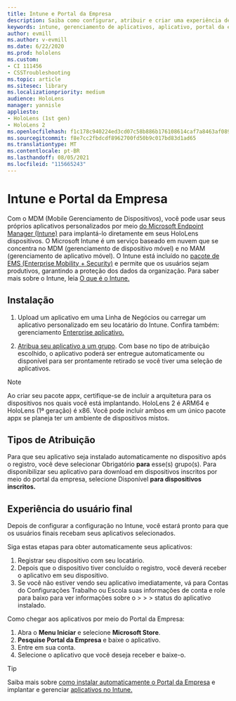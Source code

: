 ```yaml
---
title: Intune e Portal da Empresa
description: Saiba como configurar, atribuir e criar uma experiência de usuário confortável com o Intune, o gerenciamento de dispositivo móvel e o portal da empresa.
keywords: intune, gerenciamento de aplicativos, aplicativo, portal da empresa, portal, hololens
author: evmill
ms.author: v-evmill
ms.date: 6/22/2020
ms.prod: hololens
ms.custom:
- CI 111456
- CSSTroubleshooting
ms.topic: article
ms.sitesec: library
ms.localizationpriority: medium
audience: HoloLens
manager: yannisle
appliesto:
- HoloLens (1st gen)
- HoloLens 2
ms.openlocfilehash: f1c178c940224ed3cd07c58b886b176108614caf7a8463af089e2f2357f45553
ms.sourcegitcommit: f8e7cc2fbdcdf8962700fd50b9c017bd83d1ad65
ms.translationtype: MT
ms.contentlocale: pt-BR
ms.lasthandoff: 08/05/2021
ms.locfileid: "115665243"
---
```

# <a name="intune--company-portal"></a>Intune e Portal da Empresa

Com o MDM (Mobile Gerenciamento de Dispositivos), você pode usar seus próprios aplicativos personalizados por meio [do Microsoft Endpoint Manager (Intune)](/intune/windows-holographic-for-business) para implantá-lo diretamente em seus HoloLens dispositivos. O Microsoft Intune é um serviço baseado em nuvem que se concentra no MDM (gerenciamento de dispositivo móvel) e no MAM (gerenciamento de aplicativo móvel). O Intune está incluído no [pacote de EMS (Enterprise Mobility + Security)](https://www.microsoft.com/microsoft-365/enterprise-mobility-security) e permite que os usuários sejam produtivos, garantindo a proteção dos dados da organização. Para saber mais sobre o Intune, leia [O que é o Intune.](/mem/intune/fundamentals/what-is-intune)

## <a name="setup"></a>Instalação

1. Upload um aplicativo em uma Linha de Negócios ou carregar um aplicativo personalizado em seu locatário do Intune. Confira também: gerenciamento [Enterprise aplicativo.](/windows/client-management/mdm/enterprise-app-management)

2. [Atribua seu aplicativo a um grupo](/mem/intune/apps/apps-deploy). Com base no tipo de atribuição escolhido, o aplicativo poderá ser entregue automaticamente ou disponível para ser prontamente retirado se você tiver uma seleção de aplicativos.

> [!NOTE]
> Ao criar seu pacote appx, certifique-se de incluir a arquitetura para os dispositivos nos quais você está implantando. HoloLens 2 é ARM64 e HoloLens (1ª geração) é x86. Você pode incluir ambos em um único pacote appx se planeja ter um ambiente de dispositivos mistos.

## <a name="assignment-types"></a>Tipos de Atribuição

Para que seu aplicativo seja instalado automaticamente no dispositivo após o registro, você deve selecionar Obrigatório **para** esse(s) grupo(s).
Para disponibilizar seu aplicativo para download em dispositivos inscritos por meio do portal da empresa, selecione Disponível **para dispositivos inscritos.**

## <a name="end-user-experience"></a>Experiência do usuário final

Depois de configurar a configuração no Intune, você estará pronto para que os usuários finais recebam seus aplicativos selecionados.

Siga estas etapas para obter automaticamente seus aplicativos:

1. Registrar seu dispositivo com seu locatário.
2. Depois que o dispositivo tiver concluído o registro, você deverá receber o aplicativo em seu dispositivo.
3. Se você não estiver vendo seu aplicativo imediatamente, vá para Contas do Configurações Trabalho ou Escola suas informações de conta e role para baixo para ver informações sobre o  >    >    >   status do aplicativo instalado.

Como chegar aos aplicativos por meio do Portal da Empresa:

1. Abra o **Menu Iniciar** e selecione **Microsoft Store**.
2. **Pesquise Portal da Empresa** e baixe o aplicativo.
3. Entre em sua conta.
4. Selecione o aplicativo que você deseja receber e baixe-o.

> [!Tip]
> Saiba mais sobre [como instalar automaticamente o Portal da Empresa](/mem/intune/apps/company-portal-app) e implantar e gerenciar [aplicativos no Intune.](/mem/intune/fundamentals/windows-holographic-for-business#deploy-and-manage-apps)
